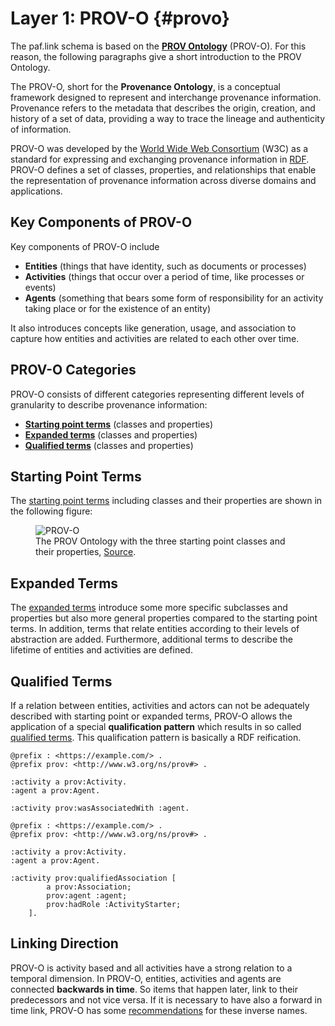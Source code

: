 # Layer 1: PROV-O {#provo}

The paf.link schema is based on the [**PROV Ontology**](https://www.w3.org/TR/prov-o/) (PROV-O). For this reason, the following paragraphs give a short introduction to the PROV Ontology.

The PROV-O, short for the **Provenance Ontology**, is a conceptual framework designed to represent and interchange provenance information. Provenance refers to the metadata that describes the origin, creation, and history of a set of data, providing a way to trace the lineage and authenticity of information.

PROV-O was developed by the [World Wide Web Consortium](https://www.w3.org/) (W3C) as a standard for expressing and exchanging provenance information in [RDF](https://www.w3.org/TR/rdf11-primer/). PROV-O defines a set of classes, properties, and relationships that enable the representation of provenance information across diverse domains and applications.

## Key Components of PROV-O

Key components of PROV-O include

- **Entities** (things that have identity, such as documents or processes)
- **Activities** (things that occur over a period of time, like processes or events)
- **Agents** (something that bears some form of responsibility for an activity taking place or for the existence of an entity)

It also introduces concepts like generation, usage, and association to capture how entities and activities are related to each other over time.

## PROV-O Categories

PROV-O consists of different categories representing different levels of granularity to describe provenance information:

- **[Starting point terms](https://www.w3.org/TR/prov-o/#description-starting-point-terms)** (classes and properties)
- **[Expanded terms](https://www.w3.org/TR/prov-o/#description-expanded-terms)** (classes and properties)
- **[Qualified terms](https://www.w3.org/TR/prov-o/#description-qualified-terms)** (classes and properties)

## Starting Point Terms

The [starting point terms](https://www.w3.org/TR/prov-o/#description-starting-point-terms) including classes and their properties are shown in the following figure:

<figure id="figure">
  <img src="https://www.w3.org/TR/2013/REC-prov-o-20130430/diagrams/starting-points.svg" alt="PROV-O" />
  <figcaption>The PROV Ontology with the three starting point classes and their properties, <a href="https://www.w3.org/TR/2013/REC-prov-o-20130430/" target="_blank">Source</a>.
  </figcaption>
</figure>

## Expanded Terms

The [expanded terms](https://www.w3.org/TR/prov-o/#description-expanded-terms) introduce some more specific subclasses and properties but also more general properties compared to the starting point terms. In addition, terms that relate entities according to their levels of abstraction are added. Furthermore, additional terms to describe the lifetime of entities and activities are defined.

## Qualified Terms

If a relation between entities, activities and actors can not be adequately described with starting point or expanded terms, PROV-O allows the application of a special **qualification pattern** which results in so called [qualified terms](https://www.w3.org/TR/prov-o/#description-qualified-terms). This qualification pattern is basically a RDF reification.

<aside class="example" title="Using starting point terms for describing a relation.">

```turtle
@prefix : <https://example.com/> .
@prefix prov: <http://www.w3.org/ns/prov#> .

:activity a prov:Activity.
:agent a prov:Agent.

:activity prov:wasAssociatedWith :agent.
```

</aside>

<aside class="example" title="Using qualified terms for describing a relation.">

```turtle
@prefix : <https://example.com/> .
@prefix prov: <http://www.w3.org/ns/prov#> .

:activity a prov:Activity.
:agent a prov:Agent.

:activity prov:qualifiedAssociation [
        a prov:Association;
        prov:agent :agent;
        prov:hadRole :ActivityStarter;
    ].
```

</aside>

## Linking Direction

PROV-O is activity based and all activities have a strong relation to a temporal dimension. In PROV-O, entities, activities and agents are connected **backwards in time**. So items that happen later, link to their predecessors and not vice versa. If it is necessary to have also a forward in time link, PROV-O has some [recommendations](https://www.w3.org/TR/prov-o/#inverse-names-table) for these inverse names.